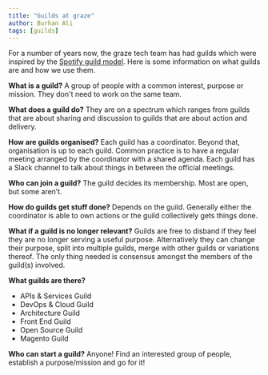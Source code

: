 ```yaml
---
title: "Guilds at graze"
author: Burhan Ali
tags: [guilds]
---
```


For a number of years now, the graze tech team has had guilds which were inspired by the [Spotify guild model](https://labs.spotify.com/2014/03/27/spotify-engineering-culture-part-1/ "Spotify engineering culture (part 1)"). Here is some information on what guilds are and how we use them.

__What is a guild?__ A group of people with a common interest, purpose or mission. They don't need to work on the same team.

__What does a guild do?__ They are on a spectrum which ranges from guilds that are about sharing and discussion to guilds that are about action and delivery.

__How are guilds organised?__ Each guild has a coordinator. Beyond that, organisation is up to each guild. Common practice is to have a regular meeting arranged by the coordinator with a shared agenda. Each guild has a Slack channel to talk about things in between the official meetings.

__Who can join a guild?__ The guild decides its membership. Most are open, but some aren’t.

__How do guilds get stuff done?__ Depends on the guild. Generally either the coordinator is able to own actions or the guild collectively gets things done.

__What if a guild is no longer relevant?__ Guilds are free to disband if they feel they are no longer serving a useful purpose. Alternatively they can change their purpose, split into multiple guilds, merge with other guilds or variations thereof. The only thing needed is consensus amongst the members of the guild(s) involved.

__What guilds are there?__
- APIs & Services Guild
- DevOps & Cloud Guild
- Architecture Guild
- Front End Guild
- Open Source Guild
- Magento Guild

__Who can start a guild?__ Anyone! Find an interested group of people, establish a purpose/mission and go for it!